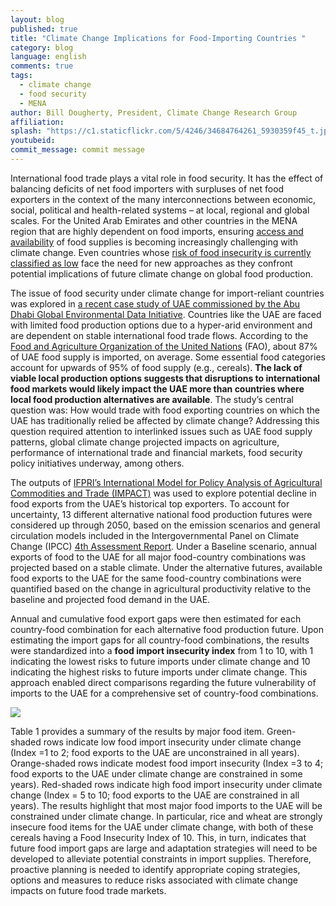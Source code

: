 ```yaml
---
layout: blog
published: true
title: "Climate Change Implications for Food-Importing Countries "
category: blog
language: english
comments: true
tags: 
  - climate change
  - food security
  - MENA
author: Bill Dougherty, President, Climate Change Research Group
affiliation: 
splash: "https://c1.staticflickr.com/5/4246/34684764261_5930359f45_t.jpg"
youtubeid: 
commit_message: commit message
---
```

International food trade plays a vital role in food security. It has the effect of balancing deficits of net food importers with surpluses of net food exporters in the context of the many interconnections between economic, social, political and health-related systems – at local, regional and global scales. For the United Arab Emirates and other countries in the MENA region that are highly dependent on food imports, ensuring [access and availability](http://www.fao.org/docrep/005/y4671e/y4671e06.htm) of food supplies is becoming increasingly challenging with climate change. Even countries whose [risk of food insecurity is currently classified as low](http://ebrary.ifpri.org/cdm/ref/collection/p15738coll2/id/126781) face the need for new approaches as they confront potential implications of future climate change on global food production.    <!-- more --> 





The issue of food security under climate change for import-reliant countries was explored in [a recent case study of UAE commissioned by the Abu Dhabi Global Environmental Data Initiative](https://www.ccr-group.org/food-security). Countries like the UAE are faced with limited food production options due to a hyper-arid environment and are dependent on stable international food trade flows. According to the [Food and Agriculture Organization of the United Nations](http://www.fao.org/faostat/en/#home) (FAO), about 87% of UAE food supply is imported, on average. Some essential food categories account for upwards of 95% of food supply (e.g., cereals). **The lack of viable local production options suggests that disruptions to international food markets would likely impact the UAE more than countries where local food production alternatives are available**. The study’s central question was: How would trade with food exporting countries on which the UAE has traditionally relied be affected by climate change? Addressing this question required attention to interlinked issues such as UAE food supply patterns, global climate change projected impacts on agriculture, performance of international trade and financial markets, food security policy initiatives underway, among others. 




The outputs of [IFPRI’s International Model for Policy Analysis of Agricultural Commodities and Trade (IMPACT)](http://www.ifpri.org/program/impact-model) was used to explore potential decline in food exports from the UAE’s historical top exporters. To account for uncertainty, 13 different alternative national food production futures were considered up through 2050, based on the emission scenarios and general circulation models included in the Intergovernmental Panel on Climate Change (IPCC) [4th Assessment Report](https://www.ipcc.ch/publications_and_data/publications_ipcc_fourth_assessment_report_synthesis_report.htm). Under a Baseline scenario, annual exports of food to the UAE for all major food-country combinations was projected based on a stable climate. Under the alternative futures, available food exports to the UAE for the same food-country combinations were quantified based on the change in agricultural productivity relative to the baseline and projected food demand in the UAE. 




Annual and cumulative food export gaps were then estimated for each country-food combination for each alternative food production future. Upon estimating the import gaps for all country-food combinations, the results were standardized into a **food import insecurity index** from 1 to 10, with 1 indicating the lowest risks to future imports under climate change and 10 indicating the highest risks to future imports under climate change. This approach enabled direct comparisons regarding the future vulnerability of imports to the UAE for a comprehensive set of country-food combinations. 




![](https://c1.staticflickr.com/5/4222/34009960843_bffe4d5a34.jpg) 




Table 1 provides a summary of the results by major food item. Green-shaded rows indicate low food import insecurity under climate change (Index =1 to 2; food exports to the UAE are unconstrained in all years). Orange-shaded rows indicate modest food import insecurity (Index =3 to 4; food exports to the UAE under climate change are constrained in some years). Red-shaded rows indicate high food import insecurity under climate change (Index = 5 to 10; food exports to the UAE are constrained in all years). The results highlight that most major food imports to the UAE will be constrained under climate change. In particular, rice and wheat are strongly insecure food items for the UAE under climate change, with both of these cereals having a Food Insecurity Index of 10. This, in turn, indicates that future food import gaps are large and adaptation strategies will need to be developed to alleviate potential constraints in import supplies. Therefore, proactive planning is needed to identify appropriate coping strategies, options and measures to reduce risks associated with climate change impacts on future food trade markets.